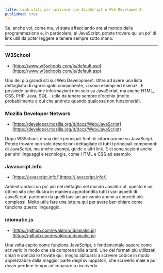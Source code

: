 ```yaml
---
title: Link utili per iniziare con JavaScript e Web Development
published: true
---
```


Se, anche voi, come me, vi state affacciando ora al mondo della programmazione e, in particolare, al JavaScript, potete trovare qui un po' di link utili da poter leggere e tenere sempre sotto mano:

---

### W3School

- [https://www.w3schools.com/js/default.asp](https://www.w3schools.com/js/default.asp)

Uno dei più grandi siti sul Web Development. Oltre ad avere una lista dettagliata di ogni singolo componente, vi sono esempi ed esercizi. E possiede tantissime informazioni non solo su JavaScript, ma anche HTML, CSS, PHP, Java, SQL... utile da tenere sempre d'occhio (molto probabilmente è qui che andrete quando qualcosa non funzionerà!).

### Mozilla Developer Network

- [https://developer.mozilla.org/it/docs/Web/JavaScript](https://developer.mozilla.org/it/docs/Web/JavaScript)

Dopo W3School, è una delle principali fonti di informazione su JavaScript. Potete trovare non solo descrizioni dettagliate di tutti i principali componenti di JavaScript, ma anche esempi, guide e altri link. E ci sono sezioni anche per altri linguaggi e tecnologie, come HTML e CSS ad esempio.

### Javascript.info

- [https://javascript.info/](https://javascript.info/)

Addentrandoci un po' più nel dettaglio nel mondo JavaScript, questo è un ottimo sito che illustra in maniera approfondita tutti i vari aspetti di JavaScript, partendo da quelli basilari arrivando anche a concetti più complessi. Molto utile fare una lettura qui per avere ben chiaro come funziona questo linguaggio.

### idiomatic.js

- [https://github.com/rwaldron/idiomatic.js](https://github.com/rwaldron/idiomatic.js)

Una volta capito come funziona JavaScript, è fondamentale sapere come scriverlo in modo che sia comprensibile a tutti. Uno dei formati più utilizzati, chiari e concisi lo trovate qui: meglio abituarsi a scrivere codice in modo apprezzabile dalla maggior parte degli sviluppatori, che scriverlo male e poi dover perdere tempo ad imparare a riscriverlo.
